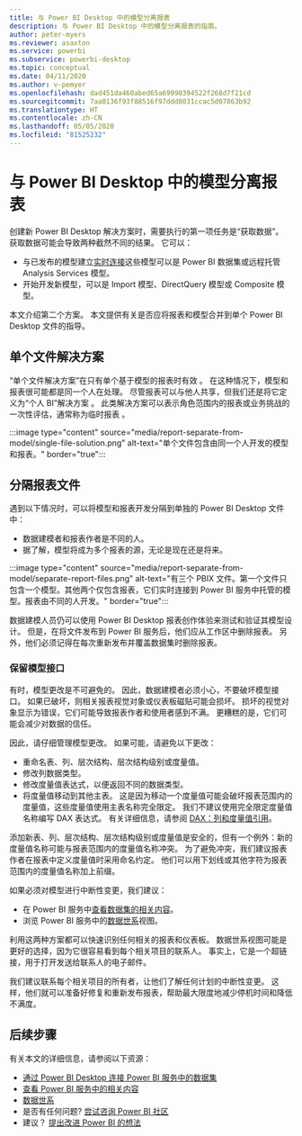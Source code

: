 ```yaml
---
title: 与 Power BI Desktop 中的模型分离报表
description: 与 Power BI Desktop 中的模型分离报表的指南。
author: peter-myers
ms.reviewer: asaxton
ms.service: powerbi
ms.subservice: powerbi-desktop
ms.topic: conceptual
ms.date: 04/11/2020
ms.author: v-pemyer
ms.openlocfilehash: dad451da460abed65a69990394522f268d7f21cd
ms.sourcegitcommit: 7aa0136f93f88516f97ddd8031ccac5d07863b92
ms.translationtype: HT
ms.contentlocale: zh-CN
ms.lasthandoff: 05/05/2020
ms.locfileid: "81525232"
---
```

# <a name="separate-reports-from-models-in-power-bi-desktop"></a>与 Power BI Desktop 中的模型分离报表

创建新 Power BI Desktop 解决方案时，需要执行的第一项任务是“获取数据”。 获取数据可能会导致两种截然不同的结果。 它可以：

- 与已发布的模型建立[实时连接](../desktop-report-lifecycle-datasets.md)这些模型可以是 Power BI 数据集或远程托管 Analysis Services 模型。
- 开始开发新模型，可以是 Import 模型、DirectQuery 模型或 Composite 模型。

本文介绍第二个方案。 本文提供有关是否应将报表和模型合并到单个 Power BI Desktop 文件的指导。

## <a name="single-file-solution"></a>单个文件解决方案

“单个文件解决方案”在只有单个基于模型的报表时有效  。 在这种情况下，模型和报表很可能都是同一个人在处理。 尽管报表可以与他人共享，但我们还是将它定义为“个人 BI”解决方案  。 此类解决方案可以表示角色范围内的报表或业务挑战的一次性评估，通常称为临时报表  。

:::image type="content" source="media/report-separate-from-model/single-file-solution.png" alt-text="单个文件包含由同一个人开发的模型和报表。" border="true":::

## <a name="separate-report-files"></a>分隔报表文件

遇到以下情况时，可以将模型和报表开发分隔到单独的 Power BI Desktop 文件中：

- 数据建模者和报表作者是不同的人。
- 据了解，模型将成为多个报表的源，无论是现在还是将来。

:::image type="content" source="media/report-separate-from-model/separate-report-files.png" alt-text="有三个 PBIX 文件。第一个文件只包含一个模型。其他两个仅包含报表，它们实时连接到 Power BI 服务中托管的模型。报表由不同的人开发。" border="true":::

数据建模人员仍可以使用 Power BI Desktop 报表创作体验来测试和验证其模型设计。 但是，在将文件发布到 Power BI 服务后，他们应从工作区中删除报表。 另外，他们必须记得在每次重新发布并覆盖数据集时删除报表。

### <a name="preserve-the-model-interface"></a>保留模型接口

有时，模型更改是不可避免的。 因此，数据建模者必须小心，不要破坏模型接口。 如果已破坏，则相关报表视觉对象或仪表板磁贴可能会损坏。 损坏的视觉对象显示为错误，它们可能导致报表作者和使用者感到不满。 更糟糕的是，它们可能会减少对数据的信任。

因此，请仔细管理模型更改。 如果可能，请避免以下更改：

- 重命名表、列、层次结构、层次结构级别或度量值。
- 修改列数据类型。
- 修改度量值表达式，以便返回不同的数据类型。
- 将度量值移动到其他主表。 这是因为移动一个度量值可能会破坏报表范围内的度量值，这些度量值使用主表名称完全限定。 我们不建议使用完全限定度量值名称编写 DAX 表达式。 有关详细信息，请参阅 [DAX：列和度量值引用](dax-column-measure-references.md)。

添加新表、列、层次结构、层次结构级别或度量值是安全的，但有一个例外：新的度量值名称可能与报表范围内的度量值名称冲突。 为了避免冲突，我们建议报表作者在报表中定义度量值时采用命名约定。 他们可以用下划线或其他字符为报表范围内的度量值名称加上前缀。

如果必须对模型进行中断性变更，我们建议：

- 在 Power BI 服务中[查看数据集的相关内容](../consumer/end-user-related.md#view-related-content-for-a-dataset)。
- 浏览 Power BI 服务中的[数据世系](../collaborate-share/service-data-lineage.md)视图。

利用这两种方案都可以快速识别任何相关的报表和仪表板。 数据世系视图可能是更好的选择，因为它很容易看到每个相关项目的联系人。 事实上，它是一个超链接，用于打开发送给联系人的电子邮件。

我们建议联系每个相关项目的所有者，让他们了解任何计划的中断性变更。 这样，他们就可以准备好修复和重新发布报表，帮助最大限度地减少停机时间和降低不满度。

## <a name="next-steps"></a>后续步骤

有关本文的详细信息，请参阅以下资源：

- [通过 Power BI Desktop 连接 Power BI 服务中的数据集](../desktop-report-lifecycle-datasets.md)
- [查看 Power BI 服务中的相关内容](../consumer/end-user-related.md)
- [数据世系](../collaborate-share/service-data-lineage.md)
- 是否有任何问题? [尝试咨询 Power BI 社区](https://community.powerbi.com/)
- 建议？ [提出改进 Power BI 的想法](https://ideas.powerbi.com/)
